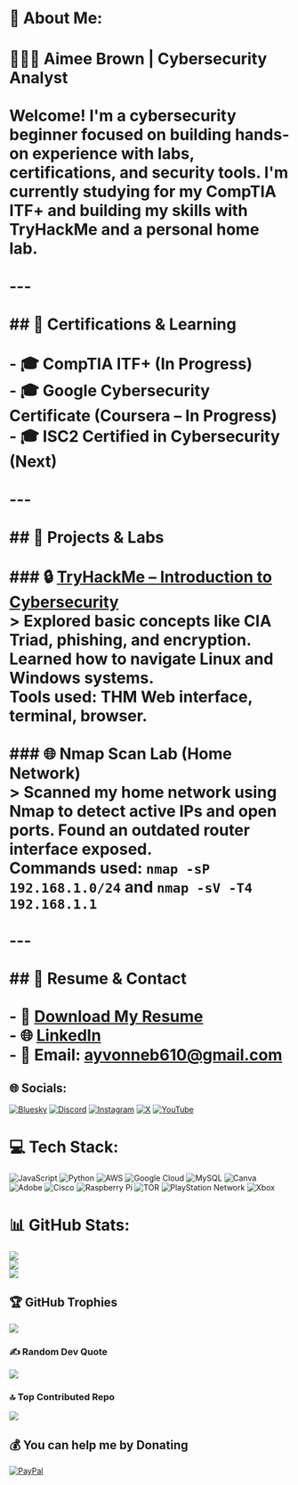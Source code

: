 # 💫 About Me:
# 👩🏽‍💻 Aimee Brown | Cybersecurity Analyst<br><br>Welcome! I'm a cybersecurity beginner focused on building hands-on experience with labs, certifications, and security tools. I'm currently studying for my **CompTIA ITF+** and building my skills with **TryHackMe** and a personal home lab.<br><br>---<br><br>## 📜 Certifications & Learning<br><br>- 🎓 CompTIA ITF+ (In Progress)<br>- 🎓 Google Cybersecurity Certificate (Coursera – In Progress)<br>- 🎓 ISC2 Certified in Cybersecurity (Next)<br><br>---<br><br>## 🔬 Projects & Labs<br><br>### 🔒 [TryHackMe – Introduction to Cybersecurity](https://tryhackme.com)<br>> Explored basic concepts like CIA Triad, phishing, and encryption. Learned how to navigate Linux and Windows systems.  <br>Tools used: THM Web interface, terminal, browser.<br><br>### 🌐 Nmap Scan Lab (Home Network)<br>> Scanned my home network using Nmap to detect active IPs and open ports. Found an outdated router interface exposed.  <br>Commands used: `nmap -sP 192.168.1.0/24` and `nmap -sV -T4 192.168.1.1`<br><br>---<br><br>## 💼 Resume & Contact<br><br>- 📄 [Download My Resume](./Aimee_Brown_Resume.docx.pdf)<br>- 🌐 [LinkedIn](https://linkedin.com/in/Aimeebrown)<br>- 📧 Email: ayvonneb610@gmail.com


## 🌐 Socials:
[![Bluesky](https://img.shields.io/badge/bluesky-0285FF?style=for-the-badge&logo=bluesky&logoColor=%23FFFFFF)](https://bsky.app/profile/techwithamazin.bsky.social) [![Discord](https://img.shields.io/badge/Discord-%237289DA.svg?logo=discord&logoColor=white)](https://discord.gg/https://discord.gg/RJHewMuE) [![Instagram](https://img.shields.io/badge/Instagram-%23E4405F.svg?logo=Instagram&logoColor=white)](https://instagram.com/@techwithamazin_) [![X](https://img.shields.io/badge/X-black.svg?logo=X&logoColor=white)](https://x.com/techwithamazin) [![YouTube](https://img.shields.io/badge/YouTube-%23FF0000.svg?logo=YouTube&logoColor=white)](https://youtube.com/@Techwithamazinamy) 

# 💻 Tech Stack:
![JavaScript](https://img.shields.io/badge/javascript-%23323330.svg?style=plastic&logo=javascript&logoColor=%23F7DF1E) ![Python](https://img.shields.io/badge/python-3670A0?style=plastic&logo=python&logoColor=ffdd54) ![AWS](https://img.shields.io/badge/AWS-%23FF9900.svg?style=plastic&logo=amazon-aws&logoColor=white) ![Google Cloud](https://img.shields.io/badge/GoogleCloud-%234285F4.svg?style=plastic&logo=google-cloud&logoColor=white) ![MySQL](https://img.shields.io/badge/mysql-4479A1.svg?style=plastic&logo=mysql&logoColor=white) ![Canva](https://img.shields.io/badge/Canva-%2300C4CC.svg?style=plastic&logo=Canva&logoColor=white) ![Adobe](https://img.shields.io/badge/adobe-%23FF0000.svg?style=plastic&logo=adobe&logoColor=white) ![Cisco](https://img.shields.io/badge/cisco-%23049fd9.svg?style=plastic&logo=cisco&logoColor=black) ![Raspberry Pi](https://img.shields.io/badge/-Raspberry_Pi-C51A4A?style=plastic&logo=Raspberry-Pi) ![TOR](https://img.shields.io/badge/tor-%237E4798.svg?style=plastic&logo=tor-project&logoColor=white) ![PlayStation Network](https://img.shields.io/badge/PSN-%230070D1.svg?style=plastic&logo=Playstation&logoColor=white) ![Xbox](https://img.shields.io/badge/xbox-%23107C10.svg?style=plastic&logo=xbox&logoColor=white)
# 📊 GitHub Stats:
![](https://github-readme-stats.vercel.app/api?username=techwithamazin&theme=date_night&hide_border=false&include_all_commits=false&count_private=false)<br/>
![](https://nirzak-streak-stats.vercel.app/?user=techwithamazin&theme=date_night&hide_border=false)<br/>
![](https://github-readme-stats.vercel.app/api/top-langs/?username=techwithamazin&theme=date_night&hide_border=false&include_all_commits=false&count_private=false&layout=compact)

## 🏆 GitHub Trophies
![](https://github-profile-trophy.vercel.app/?username=techwithamazin&theme=date_night&no-frame=true&no-bg=true&margin-w=4)

### ✍️ Random Dev Quote
![](https://quotes-github-readme.vercel.app/api?type=horizontal&theme=merko)

### 🔝 Top Contributed Repo
![](https://github-contributor-stats.vercel.app/api?username=techwithamazin&limit=5&theme=date_night&combine_all_yearly_contributions=true)

  ## 💰 You can help me by Donating
  [![PayPal](https://img.shields.io/badge/PayPal-00457C?style=for-the-badge&logo=paypal&logoColor=white)](https://paypal.me/@shesthegreat) 

  
<!-- Proudly created with GPRM ( https://gprm.itsvg.in ) -->
